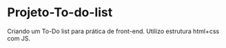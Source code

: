 # Projeto-To-do-list
Criando um To-Do list para prática de front-end. Utilizo estrutura html+css com JS.
